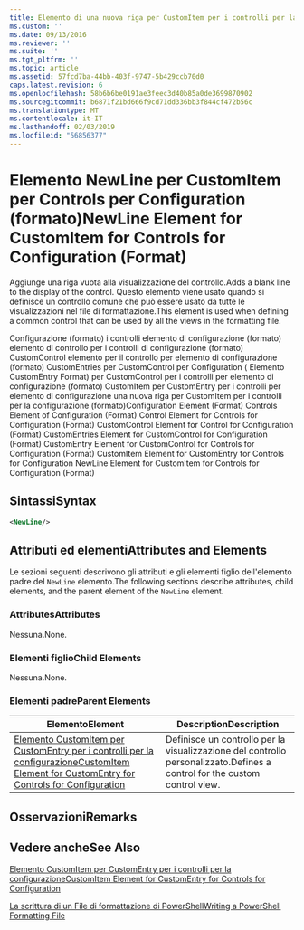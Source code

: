 ```yaml
---
title: Elemento di una nuova riga per CustomItem per i controlli per la configurazione (formato) | Microsoft Docs
ms.custom: ''
ms.date: 09/13/2016
ms.reviewer: ''
ms.suite: ''
ms.tgt_pltfrm: ''
ms.topic: article
ms.assetid: 57fcd7ba-44bb-403f-9747-5b429ccb70d0
caps.latest.revision: 6
ms.openlocfilehash: 58b6b6be0191ae3feec3d40b85a0de3699870902
ms.sourcegitcommit: b6871f21bd666f9cd71dd336bb3f844cf472b56c
ms.translationtype: MT
ms.contentlocale: it-IT
ms.lasthandoff: 02/03/2019
ms.locfileid: "56856377"
---
```

# <a name="newline-element-for-customitem-for-controls-for-configuration-format"></a><span data-ttu-id="8d382-102">Elemento NewLine per CustomItem per Controls per Configuration (formato)</span><span class="sxs-lookup"><span data-stu-id="8d382-102">NewLine Element for CustomItem for Controls for Configuration (Format)</span></span>

<span data-ttu-id="8d382-103">Aggiunge una riga vuota alla visualizzazione del controllo.</span><span class="sxs-lookup"><span data-stu-id="8d382-103">Adds a blank line to the display of the control.</span></span> <span data-ttu-id="8d382-104">Questo elemento viene usato quando si definisce un controllo comune che può essere usato da tutte le visualizzazioni nel file di formattazione.</span><span class="sxs-lookup"><span data-stu-id="8d382-104">This element is used when defining a common control that can be used by all the views in the formatting file.</span></span>

<span data-ttu-id="8d382-105">Configurazione (formato) i controlli elemento di configurazione (formato) elemento di controllo per i controlli di configurazione (formato) CustomControl elemento per il controllo per elemento di configurazione (formato) CustomEntries per CustomControl per Configuration ( Elemento CustomEntry Format) per CustomControl per i controlli per elemento di configurazione (formato) CustomItem per CustomEntry per i controlli per elemento di configurazione una nuova riga per CustomItem per i controlli per la configurazione (formato)</span><span class="sxs-lookup"><span data-stu-id="8d382-105">Configuration Element (Format) Controls Element of Configuration (Format) Control Element for Controls for Configuration (Format) CustomControl Element for Control for Configuration (Format) CustomEntries Element for CustomControl for Configuration (Format) CustomEntry Element for CustomControl for Controls for Configuration (Format) CustomItem Element for CustomEntry for Controls for Configuration NewLine Element for CustomItem for Controls for Configuration (Format)</span></span>

## <a name="syntax"></a><span data-ttu-id="8d382-106">Sintassi</span><span class="sxs-lookup"><span data-stu-id="8d382-106">Syntax</span></span>

```xml
<NewLine/>
```

## <a name="attributes-and-elements"></a><span data-ttu-id="8d382-107">Attributi ed elementi</span><span class="sxs-lookup"><span data-stu-id="8d382-107">Attributes and Elements</span></span>

<span data-ttu-id="8d382-108">Le sezioni seguenti descrivono gli attributi e gli elementi figlio dell'elemento padre del `NewLine` elemento.</span><span class="sxs-lookup"><span data-stu-id="8d382-108">The following sections describe attributes, child elements, and the parent element of the `NewLine` element.</span></span>

### <a name="attributes"></a><span data-ttu-id="8d382-109">Attributes</span><span class="sxs-lookup"><span data-stu-id="8d382-109">Attributes</span></span>

<span data-ttu-id="8d382-110">Nessuna.</span><span class="sxs-lookup"><span data-stu-id="8d382-110">None.</span></span>

### <a name="child-elements"></a><span data-ttu-id="8d382-111">Elementi figlio</span><span class="sxs-lookup"><span data-stu-id="8d382-111">Child Elements</span></span>

<span data-ttu-id="8d382-112">Nessuna.</span><span class="sxs-lookup"><span data-stu-id="8d382-112">None.</span></span>

### <a name="parent-elements"></a><span data-ttu-id="8d382-113">Elementi padre</span><span class="sxs-lookup"><span data-stu-id="8d382-113">Parent Elements</span></span>

|<span data-ttu-id="8d382-114">Elemento</span><span class="sxs-lookup"><span data-stu-id="8d382-114">Element</span></span>|<span data-ttu-id="8d382-115">Description</span><span class="sxs-lookup"><span data-stu-id="8d382-115">Description</span></span>|
|-------------|-----------------|
|[<span data-ttu-id="8d382-116">Elemento CustomItem per CustomEntry per i controlli per la configurazione</span><span class="sxs-lookup"><span data-stu-id="8d382-116">CustomItem Element for CustomEntry for Controls for Configuration</span></span>](./customitem-element-for-customentry-for-controls-for-configuration-format.md)|<span data-ttu-id="8d382-117">Definisce un controllo per la visualizzazione del controllo personalizzato.</span><span class="sxs-lookup"><span data-stu-id="8d382-117">Defines a control for the custom control view.</span></span>|

## <a name="remarks"></a><span data-ttu-id="8d382-118">Osservazioni</span><span class="sxs-lookup"><span data-stu-id="8d382-118">Remarks</span></span>

## <a name="see-also"></a><span data-ttu-id="8d382-119">Vedere anche</span><span class="sxs-lookup"><span data-stu-id="8d382-119">See Also</span></span>

[<span data-ttu-id="8d382-120">Elemento CustomItem per CustomEntry per i controlli per la configurazione</span><span class="sxs-lookup"><span data-stu-id="8d382-120">CustomItem Element for CustomEntry for Controls for Configuration</span></span>](./customitem-element-for-customentry-for-controls-for-configuration-format.md)

[<span data-ttu-id="8d382-121">La scrittura di un File di formattazione di PowerShell</span><span class="sxs-lookup"><span data-stu-id="8d382-121">Writing a PowerShell Formatting File</span></span>](./writing-a-powershell-formatting-file.md)
